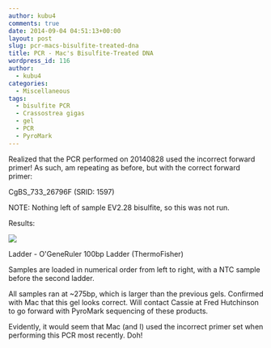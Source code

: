 ```yaml
---
author: kubu4
comments: true
date: 2014-09-04 04:51:13+00:00
layout: post
slug: pcr-macs-bisulfite-treated-dna
title: PCR - Mac's Bisulfite-Treated DNA
wordpress_id: 116
author:
  - kubu4
categories:
  - Miscellaneous
tags:
  - bisulfite PCR
  - Crassostrea gigas
  - gel
  - PCR
  - PyroMark
---
```


Realized that the PCR performed on 20140828 used the incorrect forward primer! As such, am repeating as before, but with the correct forward primer:

CgBS_733_26796F (SRID: 1597)

NOTE: Nothing left of sample EV2.28 bisulfite, so this was not run.

Results:

![](https://eagle.fish.washington.edu/Arabidopsis/20140910%20-%20Mac%20Samples%20Gel01.jpg)

Ladder - O'GeneRuler 100bp Ladder (ThermoFisher)

Samples are loaded in numerical order from left to right, with a NTC sample before the second ladder.

All samples ran at ~275bp, which is larger than the previous gels. Confirmed with Mac that this gel looks correct. Will contact Cassie at Fred Hutchinson to go forward with PyroMark sequencing of these products.

Evidently, it would seem that Mac (and I) used the incorrect primer set when performing this PCR most recently. Doh!
